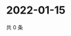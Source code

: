 # 2022-01-15

共 0 条

<!-- BEGIN WEIBO -->
<!-- 最后更新时间 Sat Jan 15 2022 16:00:56 GMT+0800 (China Standard Time) -->

<!-- END WEIBO -->
